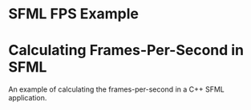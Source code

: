 # SFML FPS Example
# Calculating Frames-Per-Second in SFML

An example of calculating the frames-per-second in a C++ SFML application.
